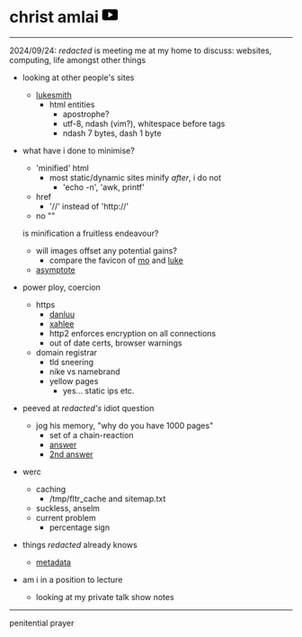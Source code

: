 <style>body { background: url(.pix/audrey.avif) no-repeat top left; }</style>

# christ amlai <a href=//youtube.com/@avsbq><svg xmlns="http://www.w3.org/2000/svg" width="1em" height="1em" viewBox="0 0 47328 33689"> <rect fill="#000" x="250" y="250" width="46828" height="33189" rx="6444" ry="6444"/> <polygon fill="#fff" points="18549,7972 18549,25476 32726,17291"/></svg></a>

<hr>

<!--
2024/09/22/12am: draw girl with magnifying glass

after failing three times to draw her again i pick up my pencil and pad

if i am sucessful and pleased you will see it [here](/icons/misc/personal/my_works)

<hr>

2024/09/22: cbox

i want to write a leaner 'feature-less' version of cbox

- no utf-8
- no user profiles
- no message filtering

obvious features

- local history
-->

2024/09/24: _redacted_ is meeting me at my home to discuss: websites, computing, life amongst other things


- looking at other people's sites
	- [lukesmith](https://lukesmith.xyz/)
		- html entities
			- apostrophe?
			- utf-8, ndash (vim?), whitespace before tags
			- ndash 7 bytes, dash 1 byte
	
- what have i done to minimise?
	- 'minified' html
		- most static/dynamic sites minify *after*, i do not
			- 'echo -n', 'awk, printf'
	- href
		- '//' instead of 'http://'	
	- no ""

  is minification a fruitless endeavour?
	- will images offset any potential gains?
		- compare the favicon of [mo](https://mohdsaed.com) and [luke](https://lukesmith.xyz)
	- [asymptote](handbook/cs/coding/wolfram/asymptote)

- power ploy, coercion
	- https
		- [danluu](https://danluu.com/web-bloat/)
		- [xahlee](http://xahlee.info/w/why_no_https.html)
		- http2 enforces encryption on all connections
		- out of date certs, browser warnings
	- domain registrar
		- tld sneering
		- nike vs namebrand
		- yellow pages
			- yes... static ips etc. 

- peeved at _redacted's_ idiot question
	- jog his memory, "why do you have 1000 pages"
		- set of a chain-reaction
		- [answer](/blog/why/websites)
		- [2nd answer](/blog/offloading_parenting)

- werc
	- caching
		- /tmp/fltr_cache and sitemap.txt
	- suckless, anselm
	- current problem
		- percentage sign 

- things _redacted_ already knows
	- [metadata](http://95.179.238.202/archive/misc/cache/impact_of_metadata_on_image_performance/index)

- am i in a position to lecture
	- looking at my private talk show notes

<hr>

penitential prayer

